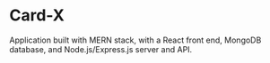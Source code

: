 # Card-X
Application built with MERN stack, with a React front end, MongoDB database, and Node.js/Express.js server and API. 
